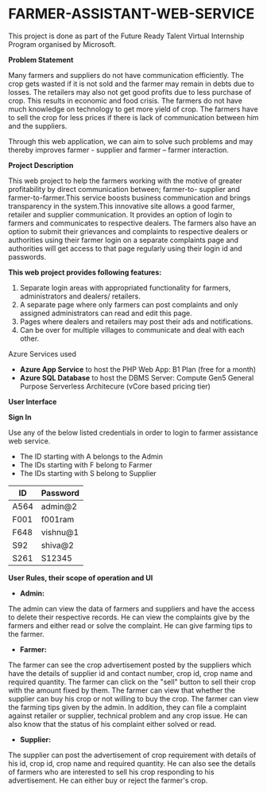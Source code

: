 # FARMER-ASSISTANT-WEB-SERVICE

This project is done as part of the Future Ready Talent Virtual Internship Program organised by Microsoft.

**Problem Statement**

Many farmers and suppliers do not have communication efficiently. The crop gets wasted if it is not sold and the farmer may remain in debts due to losses. The retailers may also not get good profits due to less purchase of crop. This results in economic and food crisis. The farmers do not have much knowledge on technology to get more yield of crop. The farmers have to sell the crop for less prices if there is lack of communication between him and the suppliers.

Through this web application, we can aim to solve such problems and may thereby improves farmer - supplier and farmer – farmer interaction.

**Project Description**

This web project to help the farmers working with the motive of greater profitability by direct communication between; farmer-to- supplier and farmer-to-farmer.This service boosts business communication and brings transparency in the system.This innovative site allows a good farmer, retailer and supplier communication. It provides an option of login to farmers and communicates to respective dealers. The farmers also have an option to submit their grievances and complaints to respective dealers or authorities using their farmer login on a separate complaints page and authorities will get access to that page regularly using their login id and passwords.

**This web project provides following features:**

1. Separate login areas with appropriated functionality for farmers, administrators and dealers/ retailers.
2. A separate page where only farmers can post complaints and only assigned administrators can read and edit this page.
3. Pages where dealers and retailers may post their ads and notifications.
4. Can be over for multiple villages to communicate and deal with each other.

Azure Services used

- **Azure App Service**  to host the PHP Web App: B1 Plan (free for a month)
- **Azure SQL Database**  to host the DBMS Server: Compute Gen5 General Purpose Serverless Architecure (vCore based pricing tier)

**User Interface**

**Sign In**

Use any of the below listed credentials in order to login to farmer assistance web service.

- The ID starting with A belongs to the Admin
- The IDs starting with F belong to Farmer
- The IDs starting with S belong to Supplier

| **ID** | **Password** |
| --- | --- |
| A564 | admin@2 |
| F001 | f001ram |
| F648 | vishnu@1 |
| S92 | shiva@2 |
| S261 | S12345 |

**User Rules, their scope of operation and UI**

- **Admin:**

The admin can view the data of farmers and suppliers and have the access to delete their respective records. He can view the complaints give by the farmers and either read or solve the complaint. He can give farming tips to the farmer.

- **Farmer:**

The farmer can see the crop advertisement posted by the suppliers which have the details of supplier id and contact number, crop id, crop name and required quantity. The farmer can click on the &quot;sell&quot; button to sell their crop with the amount fixed by them. The farmer can view that whether the supplier can buy his crop or not willing to buy the crop. The farmer can view the farming tips given by the admin. In addition, they can file a complaint against retailer or supplier, technical problem and any crop issue. He can also know that the status of his complaint either solved or read.

- **Supplier:**

The supplier can post the advertisement of crop requirement with details of his id, crop id, crop name and required quantity. He can also see the details of farmers who are interested to sell his crop responding to his advertisement. He can either buy or reject the farmer&#39;s crop.
